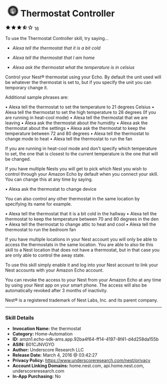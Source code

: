 # &nbsp;<img src="skill_icon" alt="Thermostat Controller icon" width="36"> Thermostat Controller
![3.3 stars](../../images/ic_star_black_18dp_1x.png)![3.3 stars](../../images/ic_star_black_18dp_1x.png)![3.3 stars](../../images/ic_star_black_18dp_1x.png)![3.3 stars](../../images/ic_star_half_black_18dp_1x.png)![3.3 stars](../../images/ic_star_border_black_18dp_1x.png) 16

To use the Thermostat Controller skill, try saying...

* *Alexa tell the thermostat that it is a bit cold*

* *Alexa tell the thermostat that I am home*

* *Alexa ask the thermostat what the temperature is in celsius*

Control your Nest® thermostat using your Echo. By default the unit used will be whatever the thermostat is set to, but if you specify the unit you can temporary change it.

Additional sample phrases are:

• Alexa tell the thermostat to set the temperature to 21 degrees Celsius
• Alexa tell the thermostat to set the high temperature to 28 degrees (If you are running in heat-cool mode)
• Alexa tell the thermostat that we are leaving
• Alexa ask the thermostat about the humidity
• Alexa ask the thermostat about the settings
• Alexa ask the thermostat to keep the temperature between 72 and 80 degrees
• Alexa tell the thermostat to change mode to heat
• Alexa tell the thermostat to run the fan

If you are running in heat-cool mode and don't specify which temperature to set, the one that is closest to the current temperature is the one that will be changed.

If you have multiple Nests you will get to pick which Nest you wish to control through your Amazon Echo by default when you connect your skill. You can change this at any time by saying.

• Alexa ask the thermostat to change device

You can also control any other thermostat in the same location by specifying its name for example.

• Alexa tell the thermostat that it is a bit cold in the hallway
• Alexa tell the thermostat to keep the temperature between 70 and 80 degrees in the den
• Alexa tell the thermostat to change attic to heat and cool
• Alexa tell the thermostat to run the bedroom fan

If you have multiple locations in your Nest account you will only be able to access the thermostats in the same location. You are able to also tie this skill to a Nest location that does not have a thermostat, but in that case you are only able to control the away state.

To use this skill simply enable it and log into your Nest account to link your Nest accounts with your Amazon Echo account.

You can revoke the access to your Nest from your Amazon Echo at any time by using your Nest app on your smart phone. The access will also be automatically revoked after 3 months of inactivity.

Nest® is a registered trademark of Nest Labs, Inc. and its parent company.

***

### Skill Details

* **Invocation Name:** the thermostat
* **Category:** Home-Automation
* **ID:** amzn1.echo-sdk-ams.app.92ba4f64-ff14-4197-8f41-d4d258da155b
* **ASIN:** B01CJNVGYO
* **Author:** Underscore Research LLC
* **Release Date:** March 4, 2016 @ 03:42:27
* **Privacy Policy:** https://www.underscoreresearch.com/nest/privacy
* **Account Linking Domains:** home.nest.com, api.home.nest.com, underscoreresearch.com
* **In-App Purchasing:** No
